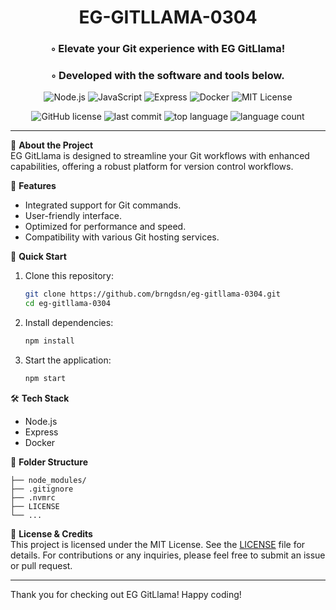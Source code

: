 <div align="center">
<h1 align="center">EG-GITLLAMA-0304</h1>
<h3>◦ Elevate your Git experience with EG GitLlama!</h3>
<h3>◦ Developed with the software and tools below.</h3>

<p align="center">
<img src="https://img.shields.io/badge/Node.js-8CC84B.svg?style=flat-square&logo=Node.js&logoColor=white" alt="Node.js" />
<img src="https://img.shields.io/badge/JavaScript-F7DF1E.svg?style=flat-square&logo=JavaScript&logoColor=black" alt="JavaScript" />
<img src="https://img.shields.io/badge/Express-000000.svg?style=flat-square&logo=Express&logoColor=white" alt="Express" />
<img src="https://img.shields.io/badge/Docker-2496ED.svg?style=flat-square&logo=Docker&logoColor=white" alt="Docker" />
<img src="https://img.shields.io/badge/MIT-00A300.svg?style=flat-square&logo=opensourceinitiative&logoColor=white" alt="MIT License" />
</p>

<img src="https://img.shields.io/github/license/brngdsn/eg-gitllama-0304?style=flat-square&color=5D6D7E" alt="GitHub license" />
<img src="https://img.shields.io/github/last-commit/brngdsn/eg-gitllama-0304?style=flat-square&color=5D6D7E" alt="last commit" />
<img src="https://img.shields.io/github/languages/top/brngdsn/eg-gitllama-0304?style=flat-square&color=5D6D7E" alt="top language" />
<img src="https://img.shields.io/github/languages/count/brngdsn/eg-gitllama-0304?style=flat-square&color=5D6D7E" alt="language count" />
</div>

---

📖 **About the Project**  
EG GitLlama is designed to streamline your Git workflows with enhanced capabilities, offering a robust platform for version control workflows.

🎯 **Features**  
- Integrated support for Git commands.
- User-friendly interface.
- Optimized for performance and speed.
- Compatibility with various Git hosting services.

🚀 **Quick Start**  
1. Clone this repository:
   ```bash
   git clone https://github.com/brngdsn/eg-gitllama-0304.git
   cd eg-gitllama-0304
   ```
2. Install dependencies:
   ```bash
   npm install
   ```
3. Start the application:
   ```bash
   npm start
   ```

🛠️ **Tech Stack**  
- Node.js
- Express
- Docker

📂 **Folder Structure**  
```
├── node_modules/
├── .gitignore
├── .nvmrc
├── LICENSE
└── ...
```

📜 **License & Credits**  
This project is licensed under the MIT License. See the [LICENSE](LICENSE) file for details. For contributions or any inquiries, please feel free to submit an issue or pull request. 

---

Thank you for checking out EG GitLlama! Happy coding!